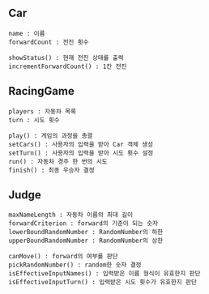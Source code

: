 ## Car
    name : 이름
    forwardCount : 전진 횟수

    showStatus() : 현재 전진 상태를 출력
    incrementForwardCount() : 1칸 전진

## RacingGame
    players : 자동차 목록
    turn : 시도 횟수
    
    play() : 게임의 과정을 총괄
    setCars() : 사용자의 입력을 받아 Car 객체 생성
    setTurn() : 사용자의 입력을 받아 시도 횟수 설정
    run() : 자동차 경주 한 번의 시도
    finish() : 최종 우승자 결정

## Judge
    maxNameLength : 자동차 이름의 최대 길이
    forwardCriterion : forward의 기준이 되는 숫자
    lowerBoundRandomNumber : RandomNumber의 하한
    upperBoundRandomNumber : RandomNumber의 상한

    canMove() : forward의 여부를 판단
    pickRandomNumber() : random한 숫자 결정
    isEffectiveInputNames() : 입력받은 이름 형식이 유효한지 판단
    isEffectiveInputTurn() : 입력받은 시도 횟수가 유효한지 판단